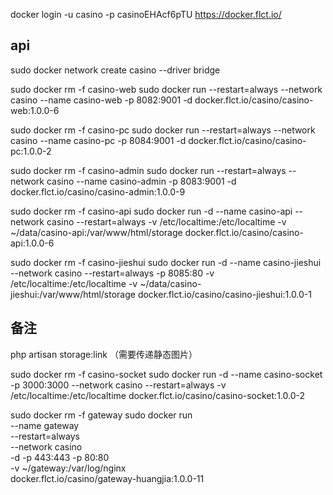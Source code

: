  docker login  -u casino -p casinoEHAcf6pTU https://docker.flct.io/

## api
sudo docker network create casino --driver bridge

sudo docker rm -f casino-web
sudo docker run  --restart=always --network casino --name casino-web -p 8082:9001 -d docker.flct.io/casino/casino-web:1.0.0-6

sudo docker rm -f casino-pc
sudo docker run  --restart=always --network casino --name casino-pc -p 8084:9001 -d docker.flct.io/casino/casino-pc:1.0.0-2


sudo docker rm -f casino-admin
sudo docker run  --restart=always --network casino --name casino-admin -p 8083:9001 -d docker.flct.io/casino/casino-admin:1.0.0-9


sudo docker rm -f casino-api
sudo docker run -d --name casino-api --network casino --restart=always  -v /etc/localtime:/etc/localtime  -v ~/data/casino-api:/var/www/html/storage   docker.flct.io/casino/casino-api:1.0.0-6

sudo docker rm -f casino-jieshui
sudo docker run -d --name casino-jieshui --network casino --restart=always   -p 8085:80 -v /etc/localtime:/etc/localtime  -v ~/data/casino-jieshui:/var/www/html/storage   docker.flct.io/casino/casino-jieshui:1.0.0-1
## 备注

php artisan storage:link （需要传递静态图片）


sudo docker rm -f casino-socket
sudo docker run -d --name casino-socket -p 3000:3000 --network casino --restart=always -v /etc/localtime:/etc/localtime  docker.flct.io/casino/casino-socket:1.0.0-2


sudo docker rm -f gateway
sudo docker run \
--name gateway \
--restart=always \
--network casino \
-d -p 443:443 -p 80:80 \
-v ~/gateway:/var/log/nginx \
docker.flct.io/casino/gateway-huangjia:1.0.0-11